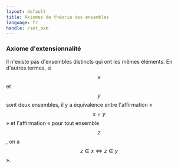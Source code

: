 ```yaml
---
layout: default
title: Axiomes de théorie des ensembles
language: fr
handle: /set_axm
---
```


<script src="https://cdn.mathjax.org/mathjax/latest/MathJax.js?config=TeX-AMS-MML_HTMLorMML" type="text/javascript"></script>

### Axiome d'extensionnalité
Il n'existe pas d'ensembles distincts qui ont les mêmes éléments. En d'autres termes, si $$x$$ et $$y$$ sont deux ensembles, il y a équivalence entre l'affirmation « $$x = y$$ » et l'affirmation « pour tout ensemble $$z$$, on a $$z \in x \iff z \in y$$ ».
